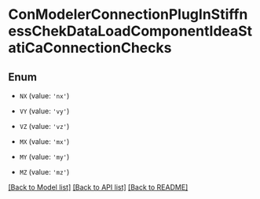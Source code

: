 # ConModelerConnectionPlugInStiffnessChekDataLoadComponentIdeaStatiCaConnectionChecks


## Enum

* `NX` (value: `'nx'`)

* `VY` (value: `'vy'`)

* `VZ` (value: `'vz'`)

* `MX` (value: `'mx'`)

* `MY` (value: `'my'`)

* `MZ` (value: `'mz'`)

[[Back to Model list]](../README.md#documentation-for-models) [[Back to API list]](../README.md#documentation-for-api-endpoints) [[Back to README]](../README.md)


